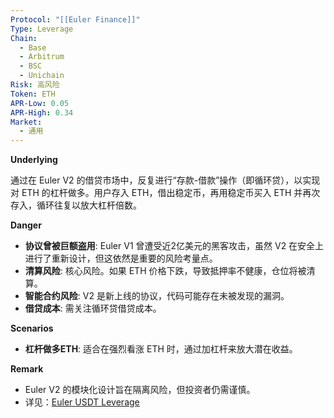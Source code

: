```yaml
---
Protocol: "[[Euler Finance]]"
Type: Leverage
Chain:
  - Base
  - Arbitrum
  - BSC
  - Unichain
Risk: 高风险
Token: ETH
APR-Low: 0.05
APR-High: 0.34
Market:
  - 通用
---
```

**Underlying**

通过在 Euler V2 的借贷市场中，反复进行“存款-借款”操作（即循环贷），以实现对 ETH 的杠杆做多。用户存入 ETH，借出稳定币，再用稳定币买入 ETH 并再次存入，循环往复以放大杠杆倍数。

**Danger**

- **协议曾被巨额盗用**: Euler V1 曾遭受近2亿美元的黑客攻击，虽然 V2 在安全上进行了重新设计，但这依然是重要的风险考量点。
- **清算风险**: 核心风险。如果 ETH 价格下跌，导致抵押率不健康，仓位将被清算。
- **智能合约风险**: V2 是新上线的协议，代码可能存在未被发现的漏洞。
- **借贷成本**: 需关注循环贷借贷成本。

**Scenarios**

- **杠杆做多ETH**: 适合在强烈看涨 ETH 时，通过加杠杆来放大潜在收益。

**Remark**

- Euler V2 的模块化设计旨在隔离风险，但投资者仍需谨慎。
- 详见：[Euler USDT Leverage](Euler%20USDT%20Leverage.md)
